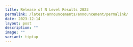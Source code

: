 ```yaml
---
title: Release of N Level Results 2023
permalink: /latest-announcements/announcement/permalink/
date: 2023-12-14
layout: post
description: ""
image: ""
variant: tiptap
---
```


